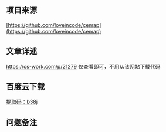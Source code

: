 ## 项目来源
[https://github.com/loveincode/cemap](https://github.com/loveincode/cemap)
## 文章详述
https://cs-work.com/p/21279  仅查看即可，不用从该网站下载代码
## 百度云下载
[提取码：b38j](https://pan.baidu.com/s/1ZZc6WJknfoN5PsWoFCva4w)
## 问题备注
